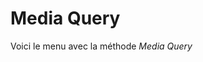 # Media Query

Voici le menu avec la méthode *Media Query*

<a href="https://zupimages.net/viewer.php?id=20/34/r68g.png"><img src="https://zupimages.net/up/20/34/r68g.png" alt="" /></a>
